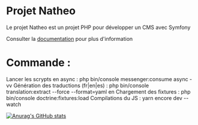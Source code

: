 # Projet Natheo

Le projet Natheo est un projet PHP pour développer un CMS avec Symfony

Consulter la [documentation](https://counteraccro.github.io/natheo.doc/) pour plus d'information 

# Commande : 

Lancer les scrypts en async : php bin/console messenger:consume async -vv
Génération des traductions (fr|en|es) : php bin/console translation:extract --force --format=yaml en
Chargement des fixtures : php bin/console doctrine:fixtures:load
Compilations du JS : yarn encore dev -- watch  


[![Anurag's GitHub stats](https://github-readme-stats.vercel.app/api?username=counteraccro)](https://github.com/anuraghazra/github-readme-stats)

